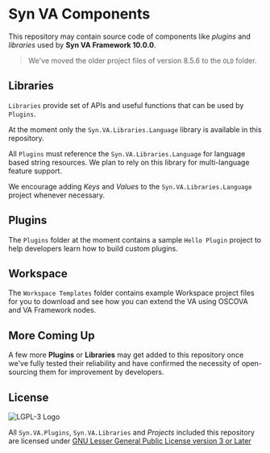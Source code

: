 # Syn VA Components

This repository may contain source code of components like _plugins_ and _libraries_ used by **Syn VA Framework 10.0.0**.

>We've moved the older project files of version 8.5.6 to the `OLD` folder.

## Libraries

`Libraries` provide set of APIs and useful functions that can be used by `Plugins`.

At the moment only the `Syn.VA.Libraries.Language` library is available in this repository.

All `Plugins` must reference the `Syn.VA.Libraries.Language` for language based string resources. We plan to rely on this library for multi-language feature support.

We encourage adding _Keys_ and _Values_ to the `Syn.VA.Libraries.Language` project whenever necessary.

## Plugins

The `Plugins` folder at the moment contains a sample `Hello Plugin` project to help developers learn how to build custom plugins.

## Workspace

The `Workspace Templates` folder contains example Workspace project files for you to download and see how you can extend the VA using OSCOVA and VA Framework nodes.

## More Coming Up

A few more **Plugins** or **Libraries**  may get added to this repository once we've fully tested their reliability and have confirmed the necessity of open-sourcing them for improvement by developers.

## License

![LGPL-3 Logo](https://www.gnu.org/graphics/lgplv3-147x51.png)

All `Syn.VA.Plugins`, `Syn.VA.Libraries` and _Projects_  included this repository are licensed under [GNU Lesser General Public License version 3 or Later](https://www.gnu.org/licenses/lgpl-3.0.html)
